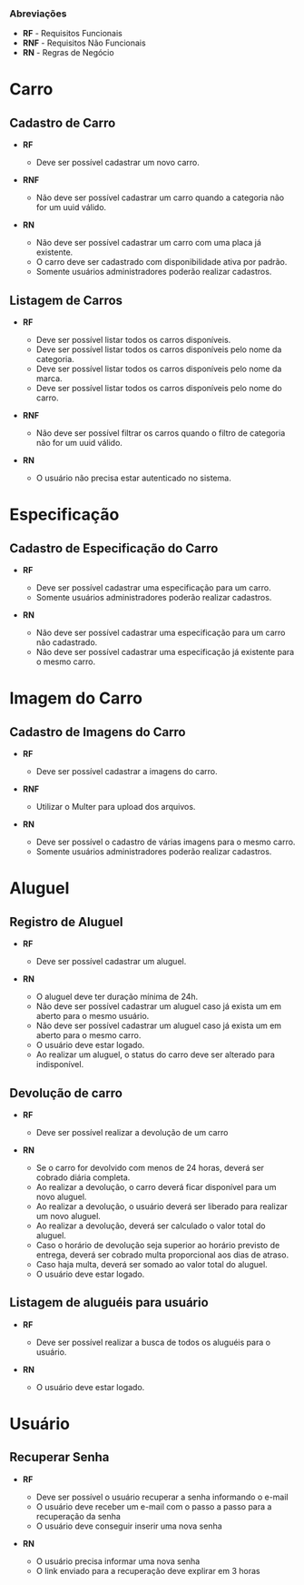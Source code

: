 ### Abreviações

- **RF** - Requisitos Funcionais
- **RNF** - Requisitos Não Funcionais
- **RN** - Regras de Negócio

# Carro

## Cadastro de Carro

- **RF**

  - Deve ser possível cadastrar um novo carro.

- **RNF**

  - Não deve ser possível cadastrar um carro quando a categoria não for um uuid válido.

- **RN**

  - Não deve ser possível cadastrar um carro com uma placa já existente.
  - O carro deve ser cadastrado com disponibilidade ativa por padrão.
  - Somente usuários administradores poderão realizar cadastros.

## Listagem de Carros

- **RF**

  - Deve ser possível listar todos os carros disponíveis.
  - Deve ser possível listar todos os carros disponíveis pelo nome da categoria.
  - Deve ser possível listar todos os carros disponíveis pelo nome da marca.
  - Deve ser possível listar todos os carros disponíveis pelo nome do carro.

- **RNF**

  - Não deve ser possível filtrar os carros quando o filtro de categoria não for um uuid válido.

- **RN**

  - O usuário não precisa estar autenticado no sistema.

# Especificação

## Cadastro de Especificação do Carro

- **RF**

  - Deve ser possível cadastrar uma especificação para um carro.
  - Somente usuários administradores poderão realizar cadastros.

- **RN**

  - Não deve ser possível cadastrar uma especificação para um carro não cadastrado.
  - Não deve ser possível cadastrar uma especificação já existente para o mesmo carro.

# Imagem do Carro

## Cadastro de Imagens do Carro

- **RF**

  - Deve ser possível cadastrar a imagens do carro.

- **RNF**

  - Utilizar o Multer para upload dos arquivos.

- **RN**

  - Deve ser possível o cadastro de várias imagens para o mesmo carro.
  - Somente usuários administradores poderão realizar cadastros.

# Aluguel

## Registro de Aluguel

- **RF**

  - Deve ser possível cadastrar um aluguel.

- **RN**

  - O aluguel deve ter duração mínima de 24h.
  - Não deve ser possível cadastrar um aluguel caso já exista um em aberto para o mesmo usuário.
  - Não deve ser possível cadastrar um aluguel caso já exista um em aberto para o mesmo carro.
  - O usuário deve estar logado.
  - Ao realizar um aluguel, o status do carro deve ser alterado para indisponível.

## Devolução de carro

- **RF**

  - Deve ser possível realizar a devolução de um carro

- **RN**

  - Se o carro for devolvido com menos de 24 horas, deverá ser cobrado diária completa.
  - Ao realizar a devolução, o carro deverá ficar disponível para um novo aluguel.
  - Ao realizar a devolução, o usuário deverá ser liberado para realizar um novo aluguel.
  - Ao realizar a devolução, deverá ser calculado o valor total do aluguel.
  - Caso o horário de devolução seja superior ao horário previsto de entrega, deverá ser cobrado multa proporcional aos dias de atraso.
  - Caso haja multa, deverá ser somado ao valor total do aluguel.
  - O usuário deve estar logado.

## Listagem de aluguéis para usuário

- **RF**

  - Deve ser possível realizar a busca de todos os aluguéis para o usuário.

- **RN**

  - O usuário deve estar logado.


# Usuário

## Recuperar Senha

- **RF**

  - Deve ser possível o usuário recuperar a senha informando o e-mail
  - O usuário deve receber um e-mail com o passo a passo para a recuperação da senha
  - O usuário deve conseguir inserir uma nova senha

- **RN**

  - O usuário precisa informar uma nova senha
  - O link enviado para a recuperação deve explirar em 3 horas